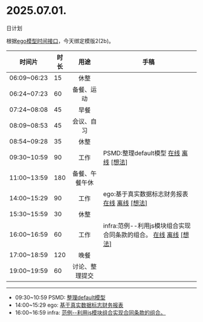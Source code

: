 # 2025.07.01.
日计划

根据[ego模型时间接口](https://gitee.com/hyg/blog/blob/master/timeflow.md)，今天绑定模版2(2b)。

| 时间片 | 时长 | 用途 | 手稿 |
| --- | --- | :---: | --- |
| 06:09~06:23 | 15 | 休整 |  |
| 06:24~07:23 | 60 | 备餐、运动 |  |
| 07:24~08:08 | 45 | 早餐 |  |
| 08:09~08:53 | 45 | 会议、自习 |  |
| 08:54~09:28 | 35 | 休整 |  |
| 09:30~10:59 | 90 | 工作 | PSMD:整理default模型 [在线](http://simp.ly/p/WZ077p) [离线](../../draft/2025/20250701093000.md) <a href="mailto:huangyg@mars22.com?subject=关于2025.07.01.[PSMD:整理default模型]任务&body=日期: 20250701%0D%0A序号: 5%0D%0A手稿:../../draft/2025/20250701093000.md%0D%0A---请勿修改邮件主题及以上内容 从下一行开始写您的想法---%0D%0A">[想法]</a> |
| 11:00~13:59 | 180 | 备餐、午餐午休 |  |
| 14:00~15:29 | 90 | 工作 | ego:基于真实数据标志财务报表 [在线](http://simp.ly/p/lsBYG9) [离线](../../draft/2025/20250701140000.md) <a href="mailto:huangyg@mars22.com?subject=关于2025.07.01.[ego:基于真实数据标志财务报表]任务&body=日期: 20250701%0D%0A序号: 7%0D%0A手稿:../../draft/2025/20250701140000.md%0D%0A---请勿修改邮件主题及以上内容 从下一行开始写您的想法---%0D%0A">[想法]</a> |
| 15:30~15:59 | 30 | 休整 |  |
| 16:00~16:59 | 60 | 工作 | infra:范例--利用js模块组合实现合同条款的组合。 [在线](http://simp.ly/p/MpcbHD) [离线](../../draft/2025/20250701160000.md) <a href="mailto:huangyg@mars22.com?subject=关于2025.07.01.[infra:范例--利用js模块组合实现合同条款的组合。]任务&body=日期: 20250701%0D%0A序号: 9%0D%0A手稿:../../draft/2025/20250701160000.md%0D%0A---请勿修改邮件主题及以上内容 从下一行开始写您的想法---%0D%0A">[想法]</a> |
| 17:00~18:59 | 120 | 晚餐 |  |
| 19:00~19:59 | 60 | 讨论、整理提交 |  |

---

- 09:30~10:59	PSMD: [整理default模型](../../draft/2025/20250701.01.md)
- 14:00~15:29	ego: [基于真实数据标志财务报表](../../draft/2025/20250701.02.md)
- 16:00~16:59	infra: [范例--利用js模块组合实现合同条款的组合。](../../draft/2025/20250701.03.md)
